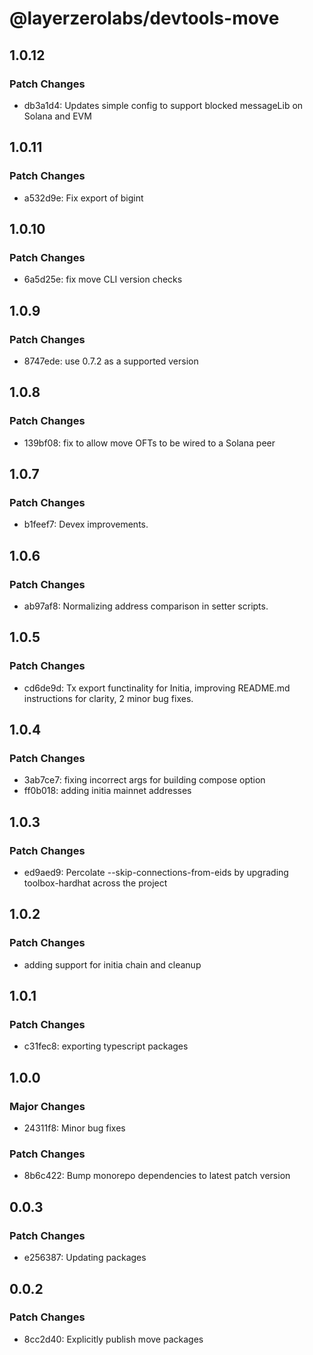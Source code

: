 # @layerzerolabs/devtools-move

## 1.0.12

### Patch Changes

- db3a1d4: Updates simple config to support blocked messageLib on Solana and EVM

## 1.0.11

### Patch Changes

- a532d9e: Fix export of bigint

## 1.0.10

### Patch Changes

- 6a5d25e: fix move CLI version checks

## 1.0.9

### Patch Changes

- 8747ede: use 0.7.2 as a supported version

## 1.0.8

### Patch Changes

- 139bf08: fix to allow move OFTs to be wired to a Solana peer

## 1.0.7

### Patch Changes

- b1feef7: Devex improvements.

## 1.0.6

### Patch Changes

- ab97af8: Normalizing address comparison in setter scripts.

## 1.0.5

### Patch Changes

- cd6de9d: Tx export functinality for Initia, improving README.md instructions for clarity, 2 minor bug fixes.

## 1.0.4

### Patch Changes

- 3ab7ce7: fixing incorrect args for building compose option
- ff0b018: adding initia mainnet addresses

## 1.0.3

### Patch Changes

- ed9aed9: Percolate --skip-connections-from-eids by upgrading toolbox-hardhat across the project

## 1.0.2

### Patch Changes

- adding support for initia chain and cleanup

## 1.0.1

### Patch Changes

- c31fec8: exporting typescript packages

## 1.0.0

### Major Changes

- 24311f8: Minor bug fixes

### Patch Changes

- 8b6c422: Bump monorepo dependencies to latest patch version

## 0.0.3

### Patch Changes

- e256387: Updating packages

## 0.0.2

### Patch Changes

- 8cc2d40: Explicitly publish move packages
